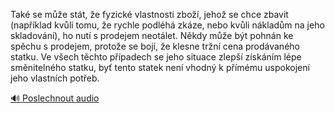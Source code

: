 
Také se může stát, že fyzické vlastnosti zboží, jehož se chce zbavit (například kvůli tomu, že rychle podléhá zkáze, nebo kvůli nákladům na jeho skladování), ho nutí s prodejem neotálet. Někdy může být pohnán ke spěchu s prodejem, protože se bojí, že klesne tržní cena prodávaného statku. Ve všech těchto případech se jeho situace zlepší získáním lépe směnitelného statku, byť tento statek není vhodný k přímému uspokojení jeho vlastních potřeb.

[🔊 Poslechnout audio](/data/7-paragraphs/audio/chapter_74/para_006-Tak-se-me-stt-e-fyzick-vlastnosti-zbo-je.mp3)
